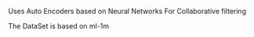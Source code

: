 
Uses Auto Encoders based on Neural Networks For Collaborative filtering

The DataSet is based on ml-1m
